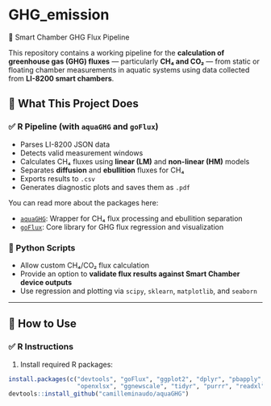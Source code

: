 # GHG_emission
 💨 Smart Chamber GHG Flux Pipeline

This repository contains a working pipeline for the **calculation of greenhouse gas (GHG) fluxes** 
— particularly **CH₄ and CO₂** — from static or floating chamber measurements in aquatic systems using data collected from **LI-8200 smart chambers**.


## 🚀 What This Project Does

### ✅ R Pipeline (with `aquaGHG` and `goFlux`)
- Parses LI-8200 JSON data
- Detects valid measurement windows
- Calculates CH₄ fluxes using **linear (LM)** and **non-linear (HM)** models
- Separates **diffusion** and **ebullition** fluxes for CH₄
- Exports results to `.csv`
- Generates diagnostic plots and saves them as `.pdf`

You can read more about the packages here:
- [`aquaGHG`](https://github.com/camilleminaudo/aquaGHG): Wrapper for CH₄ flux processing and ebullition separation
- [`goFlux`](https://qepanna.quarto.pub/goflux/): Core library for GHG flux regression and visualization

### 🐍 Python Scripts
- Allow custom CH₄/CO₂ flux calculation
- Provide an option to **validate flux results against Smart Chamber device outputs**
- Use regression and plotting via `scipy`, `sklearn`, `matplotlib`, and `seaborn`

---

## 🔧 How to Use

### ✅ R Instructions

1. Install required R packages:
```r
install.packages(c("devtools", "goFlux", "ggplot2", "dplyr", "pbapply", 
                   "openxlsx", "ggnewscale", "tidyr", "purrr", "readxl"))
devtools::install_github("camilleminaudo/aquaGHG")
